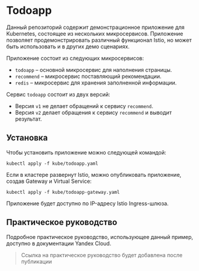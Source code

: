 # Todoapp

Данный репозиторий содержит демонстрационное приложение для Kubernetes, состоящее из нескольких микросервисов.
Приложение позволяет продемонстрировать различный функционал Istio, но может быть использовать и в других демо сценариях.

Приложение состоит из следующих микросервисов:
- `todoapp` – основной микросервис для наполнения страницы.
- `recommend` – микросервис поставляющий рекомендации.
- `redis` – микросервис для хранения заполненной информации.

Сервис `todoapp` состоит из двух версий:
- Версия `v1` не делает обращений к сервису `recommend`.
- Версия `v2` делает обращения к сервису `recommend` и выводит результат.

## Установка

Чтобы установить приложение можно следующей командой:
```
kubectl apply -f kube/todoapp.yaml
```
 
 Если в кластере развернут Istio, можно опубликовать приложение, создав Gateway и Virtual Service:
 ```
 kubectl apply -f kube/todoapp-gateway.yaml
 ```

 Приложение будет доступно по IP-адресу Istio Ingress-шлюза.

 ## Практическое руководство

 Подробное практическое руководство, использующее данный пример, доступно в документации Yandex Cloud.

> Ссылка на практическое руководство будет добавлена после публикации
